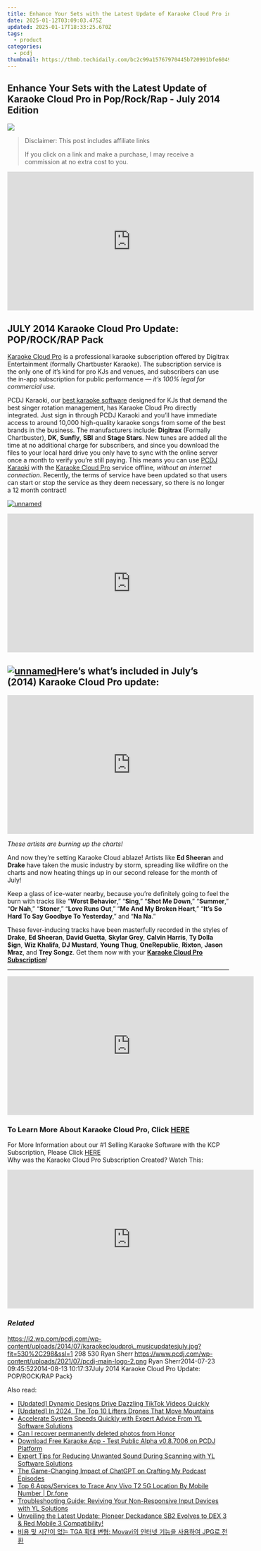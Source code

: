 ```yaml
---
title: Enhance Your Sets with the Latest Update of Karaoke Cloud Pro in Pop/Rock/Rap - July 2014 Edition
date: 2025-01-12T03:09:03.475Z
updated: 2025-01-17T18:33:25.670Z
tags:
  - product
categories:
  - pcdj
thumbnail: https://thmb.techidaily.com/bc2c99a15767970445b720991bfe6049016a7b4219485f8b4e5eef1b59d8c9e2.jpg
---
```


## Enhance Your Sets with the Latest Update of Karaoke Cloud Pro in Pop/Rock/Rap - July 2014 Edition

[![](https://i2.wp.com/pcdj.com/wp-content/uploads/2014/07/karaokecloudpro_musicupdatesjuly.jpg?resize=530%2C270&ssl=1)](https://i2.wp.com/pcdj.com/wp-content/uploads/2014/07/karaokecloudpro%5Fmusicupdatesjuly.jpg?fit=530%2C298&ssl=1 "karaokecloudpro_musicupdatesjuly")

>  Disclaimer: This post includes affiliate links
>
>  If you click on a link and make a purchase, I may receive a commission at no extra cost to you.
>

<!-- affiliate ads begin -->
<iframe width="560" height="315" src="https://www.youtube.com/embed/gkdZ3A1mock?si=2zeR5GtTU2VujM_w" title="YouTube video player" frameborder="0" allow="accelerometer; autoplay; clipboard-write; encrypted-media; gyroscope; picture-in-picture; web-share" referrerpolicy="strict-origin-when-cross-origin" allowfullscreen></iframe>
<!-- affiliate ads end -->

## **JULY 2014 Karaoke Cloud Pro Update: POP/ROCK/RAP Pack**

[Karaoke Cloud Pro](https://tools.techidaily.com/pcdj/products/) is a professional karaoke subscription offered by Digitrax Entertainment (formally Chartbuster Karaoke). The subscription service is the only one of it’s kind for pro KJs and venues, and subscribers can use the in-app subscription for public performance — _it’s 100% legal for commercial use._

PCDJ Karaoki, our [best karaoke software](https://tools.techidaily.com/pcdj/products/) designed for KJs that demand the best singer rotation management, has Karaoke Cloud Pro directly integrated. Just sign in through PCDJ Karaoki and you’ll have immediate access to around 10,000 high-quality karaoke songs from some of the best brands in the business. The manufacturers include: **Digitrax** (Formally Chartbuster), **DK**, **Sunfly**, **SBI** and **Stage Stars**. New tunes are added all the time at no additional charge for subscribers, and since you download the files to your local hard drive you only have to sync with the online server once a month to verify you’re still paying. This means you can use [PCDJ Karaoki](https://tools.techidaily.com/pcdj/products/) with the [Karaoke Cloud Pro](https://tools.techidaily.com/pcdj/products/) service offline, _without an internet connection_. Recently, the terms of service have been updated so that users can start or stop the service as they deem necessary, so there is no longer a 12 month contract!

[![unnamed](https://pcdj.com/wp-content/uploads/2014/07/banner-unnamed.jpg)](https://pcdj.com/wp-content/uploads/2014/07/banner-unnamed.jpg)

<!-- affiliate ads begin -->
<iframe width="560" height="315" src="https://www.youtube.com/embed/OdlXe5RELW0?si=Iz1H1QnLQVw-Eu3e" title="YouTube video player" frameborder="0" allow="accelerometer; autoplay; clipboard-write; encrypted-media; gyroscope; picture-in-picture; web-share" referrerpolicy="strict-origin-when-cross-origin" allowfullscreen></iframe>
<!-- affiliate ads end -->

## **[![unnamed](https://pcdj.com/wp-content/uploads/2014/07/newhitskcp.png)](https://pcdj.com/wp-content/uploads/2014/07/newhitskcp.png)Here’s what’s included in July’s (2014) Karaoke Cloud Pro update:**

<!-- affiliate ads begin -->
<iframe width="560" height="315" src="https://www.youtube.com/embed/9Jfq2Wx1Bcs?si=YQrYpTy0g4aV5QaO" title="YouTube video player" frameborder="0" allow="accelerometer; autoplay; clipboard-write; encrypted-media; gyroscope; picture-in-picture; web-share" referrerpolicy="strict-origin-when-cross-origin" allowfullscreen></iframe>
<!-- affiliate ads end -->

_These artists are burning up the charts!_

And now they’re setting Karaoke Cloud ablaze! Artists like **Ed Sheeran** and **Drake** have taken the music industry by storm, spreading like wildfire on the charts and now heating things up in our second release for the month of July!

Keep a glass of ice-water nearby, because you’re definitely going to feel the burn with tracks like “**Worst Behavior**,” “**Sing**,” “**Shot Me Down**,” “**Summer**,” “**Or Nah**,” “**Stoner**,” “**Love Runs Out**,” “**Me And My Broken Heart**,” “**It’s So Hard To Say Goodbye To Yesterday**,” and “**Na Na**.”

These fever-inducing tracks have been masterfully recorded in the styles of **Drake**, **Ed Sheeran**, **David Guetta**, **Skylar Grey**, **Calvin Harris**, **Ty Dolla $ign**, **Wiz Khalifa**, **DJ Mustard**, **Young Thug**, **OneRepublic**, **Rixton**, **Jason Mraz**, and **Trey Songz**. Get them now with your **[Karaoke Cloud Pro Subscription](https://tools.techidaily.com/pcdj/products/)**!

---

<!-- affiliate ads begin -->
<iframe width="560" height="315" src="https://www.youtube.com/embed/kZVDkvMZvP4?si=xAugrCf-Ud6EMMpm" title="YouTube video player" frameborder="0" allow="accelerometer; autoplay; clipboard-write; encrypted-media; gyroscope; picture-in-picture; web-share" referrerpolicy="strict-origin-when-cross-origin" allowfullscreen></iframe>
<!-- affiliate ads end -->

### To Learn More About Karaoke Cloud Pro, Click [HERE](https://tools.techidaily.com/pcdj/products/)
For More Information about our #1 Selling Karaoke Software with the KCP Subscription, Please Click [HERE](https://tools.techidaily.com/pcdj/products/)  
Why was the Karaoke Cloud Pro Subscription Created? Watch This:

<!-- affiliate ads begin -->
<iframe width="560" height="315" src="https://www.youtube.com/embed/DBMTAJBx-X4?si=sje5pFJXiHzJJGbP" title="YouTube video player" frameborder="0" allow="accelerometer; autoplay; clipboard-write; encrypted-media; gyroscope; picture-in-picture; web-share" referrerpolicy="strict-origin-when-cross-origin" allowfullscreen></iframe>
<!-- affiliate ads end -->

### _Related_

https://i2.wp.com/pcdj.com/wp-content/uploads/2014/07/karaokecloudpro\_musicupdatesjuly.jpg?fit=530%2C298&ssl=1 298 530 Ryan Sherr https://www.pcdj.com/wp-content/uploads/2021/07/pcdj-main-logo-2.png Ryan Sherr2014-07-23 09:45:522014-08-13 10:17:37July 2014 Karaoke Cloud Pro Update: POP/ROCK/RAP Pack}

<ins class="adsbygoogle"
     style="display:block"
     data-ad-format="autorelaxed"
     data-ad-client="ca-pub-7571918770474297"
     data-ad-slot="1223367746"></ins>

<ins class="adsbygoogle"
     style="display:block"
     data-ad-client="ca-pub-7571918770474297"
     data-ad-slot="8358498916"
     data-ad-format="auto"
     data-full-width-responsive="true"></ins>

<span class="atpl-alsoreadstyle">Also read:</span>
<div><ul>
<li><a href="https://tiktok-video-recordings.techidaily.com/updated-dynamic-designs-drive-dazzling-tiktok-videos-quickly/"><u>[Updated] Dynamic Designs Drive Dazzling TikTok Videos Quickly</u></a></li>
<li><a href="https://vp-tips.techidaily.com/updated-in-2024-the-top-10-lifters-drones-that-move-mountains/"><u>[Updated] In 2024, The Top 10 Lifters Drones That Move Mountains</u></a></li>
<li><a href="https://discover-able.techidaily.com/accelerate-system-speeds-quickly-with-expert-advice-from-yl-software-solutions/"><u>Accelerate System Speeds Quickly with Expert Advice From YL Software Solutions</u></a></li>
<li><a href="https://phone-solutions.techidaily.com/can-i-recover-permanently-deleted-photos-from-honor-by-stellar-photo-recovery-android-mobile-photo-recover/"><u>Can I recover permanently deleted photos from Honor</u></a></li>
<li><a href="https://discover-able.techidaily.com/download-free-karaoke-app-test-public-alpha-v087006-on-pcdj-platform/"><u>Download Free Karaoke App - Test Public Alpha v0.8.7006 on PCDJ Platform</u></a></li>
<li><a href="https://discover-able.techidaily.com/expert-tips-for-reducing-unwanted-sound-during-scanning-with-yl-software-solutions/"><u>Expert Tips for Reducing Unwanted Sound During Scanning with YL Software Solutions</u></a></li>
<li><a href="https://tech-hub.techidaily.com/the-game-changing-impact-of-chatgpt-on-crafting-my-podcast-episodes/"><u>The Game-Changing Impact of ChatGPT on Crafting My Podcast Episodes</u></a></li>
<li><a href="https://android-location-track.techidaily.com/top-6-appsservices-to-trace-any-vivo-t2-5g-location-by-mobile-number-drfone-by-drfone-virtual-android/"><u>Top 6 Apps/Services to Trace Any Vivo T2 5G Location By Mobile Number | Dr.fone</u></a></li>
<li><a href="https://discover-able.techidaily.com/troubleshooting-guide-reviving-your-non-responsive-input-devices-with-yl-solutions/"><u>Troubleshooting Guide: Reviving Your Non-Responsive Input Devices with YL Solutions</u></a></li>
<li><a href="https://discover-able.techidaily.com/unveiling-the-latest-update-pioneer-deckadance-sb2-evolves-to-dex-3-and-red-mobile-3-compatibility/"><u>Unveiling the Latest Update: Pioneer Deckadance SB2 Evolves to DEX 3 & Red Mobile 3 Compatibility!</u></a></li>
<li><a href="https://win-brilliant.techidaily.com/tga-movavi-jpg/"><u>비용 및 시간이 없는 TGA 확대 변형: Movavi의 인터넷 기능을 사용하여 JPG로 전환</u></a></li>
</ul></div>

